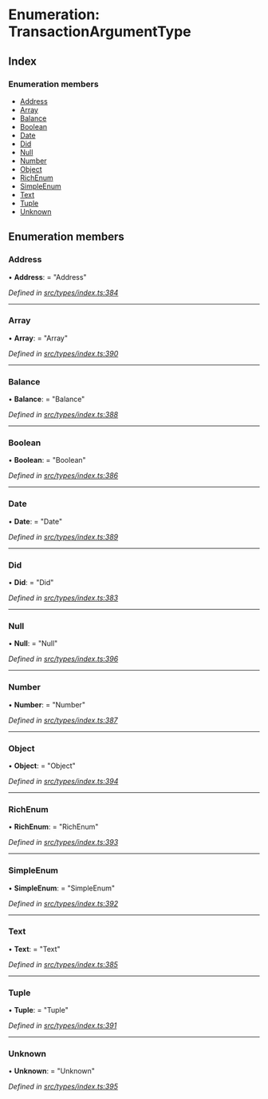 # Enumeration: TransactionArgumentType

## Index

### Enumeration members

* [Address](types.transactionargumenttype.md#address)
* [Array](types.transactionargumenttype.md#array)
* [Balance](types.transactionargumenttype.md#balance)
* [Boolean](types.transactionargumenttype.md#boolean)
* [Date](types.transactionargumenttype.md#date)
* [Did](types.transactionargumenttype.md#did)
* [Null](types.transactionargumenttype.md#null)
* [Number](types.transactionargumenttype.md#number)
* [Object](types.transactionargumenttype.md#object)
* [RichEnum](types.transactionargumenttype.md#richenum)
* [SimpleEnum](types.transactionargumenttype.md#simpleenum)
* [Text](types.transactionargumenttype.md#text)
* [Tuple](types.transactionargumenttype.md#tuple)
* [Unknown](types.transactionargumenttype.md#unknown)

## Enumeration members

###  Address

• **Address**: = "Address"

*Defined in [src/types/index.ts:384](https://github.com/PolymathNetwork/polymesh-sdk/blob/6d34df1/src/types/index.ts#L384)*

___

###  Array

• **Array**: = "Array"

*Defined in [src/types/index.ts:390](https://github.com/PolymathNetwork/polymesh-sdk/blob/6d34df1/src/types/index.ts#L390)*

___

###  Balance

• **Balance**: = "Balance"

*Defined in [src/types/index.ts:388](https://github.com/PolymathNetwork/polymesh-sdk/blob/6d34df1/src/types/index.ts#L388)*

___

###  Boolean

• **Boolean**: = "Boolean"

*Defined in [src/types/index.ts:386](https://github.com/PolymathNetwork/polymesh-sdk/blob/6d34df1/src/types/index.ts#L386)*

___

###  Date

• **Date**: = "Date"

*Defined in [src/types/index.ts:389](https://github.com/PolymathNetwork/polymesh-sdk/blob/6d34df1/src/types/index.ts#L389)*

___

###  Did

• **Did**: = "Did"

*Defined in [src/types/index.ts:383](https://github.com/PolymathNetwork/polymesh-sdk/blob/6d34df1/src/types/index.ts#L383)*

___

###  Null

• **Null**: = "Null"

*Defined in [src/types/index.ts:396](https://github.com/PolymathNetwork/polymesh-sdk/blob/6d34df1/src/types/index.ts#L396)*

___

###  Number

• **Number**: = "Number"

*Defined in [src/types/index.ts:387](https://github.com/PolymathNetwork/polymesh-sdk/blob/6d34df1/src/types/index.ts#L387)*

___

###  Object

• **Object**: = "Object"

*Defined in [src/types/index.ts:394](https://github.com/PolymathNetwork/polymesh-sdk/blob/6d34df1/src/types/index.ts#L394)*

___

###  RichEnum

• **RichEnum**: = "RichEnum"

*Defined in [src/types/index.ts:393](https://github.com/PolymathNetwork/polymesh-sdk/blob/6d34df1/src/types/index.ts#L393)*

___

###  SimpleEnum

• **SimpleEnum**: = "SimpleEnum"

*Defined in [src/types/index.ts:392](https://github.com/PolymathNetwork/polymesh-sdk/blob/6d34df1/src/types/index.ts#L392)*

___

###  Text

• **Text**: = "Text"

*Defined in [src/types/index.ts:385](https://github.com/PolymathNetwork/polymesh-sdk/blob/6d34df1/src/types/index.ts#L385)*

___

###  Tuple

• **Tuple**: = "Tuple"

*Defined in [src/types/index.ts:391](https://github.com/PolymathNetwork/polymesh-sdk/blob/6d34df1/src/types/index.ts#L391)*

___

###  Unknown

• **Unknown**: = "Unknown"

*Defined in [src/types/index.ts:395](https://github.com/PolymathNetwork/polymesh-sdk/blob/6d34df1/src/types/index.ts#L395)*
